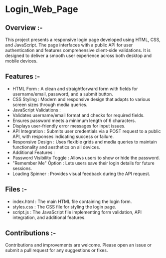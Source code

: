# Login_Web_Page

## Overview :-
This project presents a responsive login page developed using HTML, CSS, and JavaScript. The page interfaces with a public API for user authentication and features comprehensive client-side validations. It is designed to deliver a smooth user experience across both desktop and mobile devices.

## Features :-
- HTML Form : A clean and straightforward form with fields for username/email, password, and a submit button.
- CSS Styling : Modern and responsive design that adapts to various screen sizes through media queries.
- JavaScript Validations :
 - Validates username/email format and checks for required fields.
 - Ensures password meets a minimum length of 6 characters.
 - Displays user-friendly error messages for input issues.
- API Integration : Submits user credentials via a POST request to a public API, with responses indicating success or failure.
- Responsive Design : Uses flexible grids and media queries to maintain functionality and aesthetics on all devices.
- Additional Features :
 - Password Visibility Toggle : Allows users to show or hide the password.
 - "Remember Me" Option : Lets users save their login details for future sessions.
 - Loading Spinner : Provides visual feedback during the API request.

## Files :-
- index.html : The main HTML file containing the login form.
- styles.css : The CSS file for styling the login page.
- script.js : The JavaScript file implementing form validation, API integration, and additional features.

## Contributions :-
Contributions and improvements are welcome. Please open an issue or submit a pull request for any suggestions or fixes.
